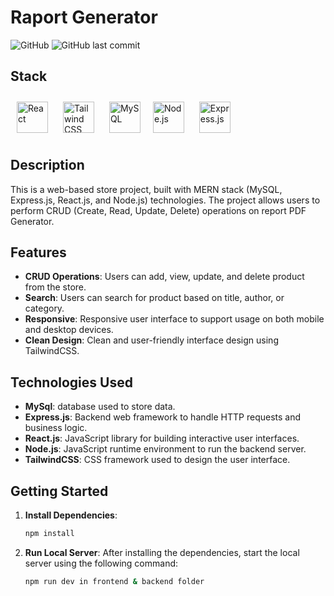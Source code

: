 # Raport Generator

![GitHub](https://img.shields.io/github/license/IrsanJam/MERN_BOOK_STORE)
![GitHub last commit](https://img.shields.io/github/last-commit/IrsanJam/MERN_BOOK_STORE)

## Stack 

<div align="left">
<a href="https://reactjs.org/" target="_blank"><img style="margin: 10px" src="https://profilinator.rishav.dev/skills-assets/react-original-wordmark.svg" alt="React" height="50" /></a>  
<a href="https://www.tailwindcss.com/" target="_blank"><img style="margin: 10px" src="https://profilinator.rishav.dev/skills-assets/tailwindcss.svg" alt="Tailwind CSS" height="50" /></a>  
<a href="https://www.mysql.com/" target="_blank"><img style="margin: 10px" src="https://profilinator.rishav.dev/skills-assets/mysql-original-wordmark.svg" alt="MySQL" height="50" /></a  
<a href="https://nodejs.org/" target="_blank"><img style="margin: 10px" src="https://profilinator.rishav.dev/skills-assets/nodejs-original-wordmark.svg" alt="Node.js" height="50" /></a>  
<a href="https://expressjs.com/" target="_blank"><img style="margin: 10px" src="https://profilinator.rishav.dev/skills-assets/express-original-wordmark.svg" alt="Express.js" height="50" /></a>  

</div>


## Description

This is a web-based  store project, built with MERN stack (MySQL, Express.js, React.js, and Node.js) technologies. The project allows users to perform CRUD (Create, Read, Update, Delete) operations on report PDF Generator.

## Features

- **CRUD Operations**: Users can add, view, update, and delete product from the store.
- **Search**: Users can search for product based on title, author, or category.
- **Responsive**: Responsive user interface to support usage on both mobile and desktop devices.
- **Clean Design**: Clean and user-friendly interface design using TailwindCSS.

## Technologies Used

- **MySql**: database used to store data.
- **Express.js**: Backend web framework to handle HTTP requests and business logic.
- **React.js**: JavaScript library for building interactive user interfaces.
- **Node.js**: JavaScript runtime environment to run the backend server.
- **TailwindCSS**: CSS framework used to design the user interface.

## Getting Started

1. **Install Dependencies**: 
   ```bash
   npm install

2. **Run Local Server**: 
   After installing the dependencies, start the local server using the following command:
   ```bash
   npm run dev in frontend & backend folder

